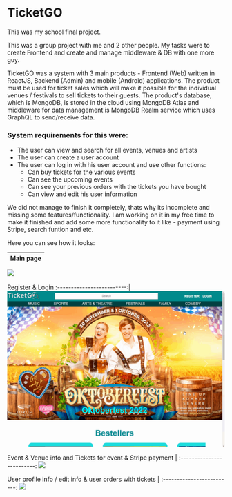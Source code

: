 # TicketGO

This was my school final project.

This was a group project with me and 2 other people. My tasks were to create Frontend and create and manage middleware & DB with one more guy.</br>

TicketGO was a system with 3 main products - Frontend (Web) written in ReactJS, Backend (Admin) and mobile (Android) applications. The product must be used for ticket sales which will make it possible for the individual venues / festivals to sell tickets to their guests. The product's database, which is MongoDB, is stored in the cloud using MongoDB Atlas and middleware for data management is MongoDB Realm service which uses GraphQL to send/receive data.

### System requirements for this were: </br>

* The user can view and search for all events, venues and artists
* The user can create a user account
* The user can log in with his user account and use other functions:
  * Can buy tickets for the various events
  * Can see the upcoming events
  * Can see your previous orders with the tickets you have bought
  * Can view and edit his user information

We did not manage to finish it completely, thats why its incomplete and missing some features/functionality. I am working on it in my free time to make it finished and add some more functionality to it like - payment using Stripe, search funtion and etc.


Here you can see how it looks:

Main page           |  
:-------------------------:|
![](https://github.com/DainisM/Screenshots/blob/master/TicketGO_1.gif)    

Register & Login
:-------------------------:|
![](https://github.com/DainisM/Screenshots/blob/master/TicketGO_2.gif)

Event & Venue info and Tickets for event & Stripe payment          |
:-------------------------:
![](https://github.com/DainisM/Screenshots/blob/master/TicketGO_3.gif)  

User profile info / edit info & user orders with tickets        |
:-------------------------:
![](https://github.com/DainisM/Screenshots/blob/master/TicketGO_4.gif)  
